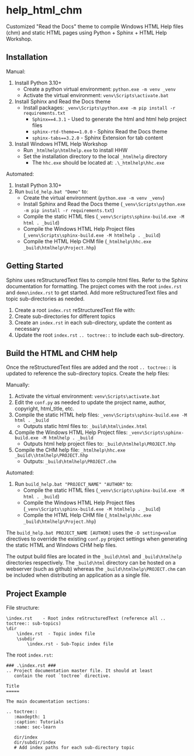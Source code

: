 # help_html_chm

Customized "Read the Docs" theme to compile Windows HTML Help files (chm) and static HTML pages
using Python + Sphinx + HTML Help Workshop.

## Installation

Manual:

1. Install Python 3.10+
    * Create a python virtual environment: `python.exe -m venv _venv`
    * Activate the virtual environment: `venv\Scripts\activate.bat`
2. Install Sphinx and Read the Docs theme
    * Install packages: `_venv\Scripts\python.exe -m pip install -r requirements.txt`
        * `Sphinx==4.3.1` - Used to generate the html and html help project files
        * `sphinx-rtd-theme==1.0.0` - Sphinx Read the Docs theme
        * `sphinx-tabs==3.2.0` - Sphinx Extension for tab content
3. Install Windows HTML Help Workshop
    * Run `_htmlhelp\htmlhelp.exe` to install HHW
    * Set the installation directory to the local `_htmlhelp` directory
        * The `hhc.exe` should be located at: `.\_htmlhelp\hhc.exe`

Automated:

1. Install Python 3.10+
2. Run `build_help.bat "Demo"` to:
    * Create the virtual environment (`python.exe -m venv _venv`)
    * Install Sphinx and Read the Docs theme (`_venv\Scripts\python.exe -m pip install -r requirements.txt`)
    * Compile the static HTML files (`_venv\Scripts\sphinx-build.exe -M html . _build`)
    * Compile the Windows HTML Help Project files (`_venv\Scripts\sphinx-build.exe -M htmlhelp . _build`) 
    * Compile the HTML Help CHM file (`_htmlhelp\hhc.exe _build\htmlhelp\Project.hhp`)

## Getting Started

Sphinx uses reStructuredText files to compile html files.
Refer to the Sphinx documentation for formatting.
The project comes with the root `index.rst` and `demo\index.rst` to get started.
Add more reStructuredText files and topic sub-directories as needed.

1. Create a root `index.rst` reStructuredText file with:
2. Create sub-directories for different topics
3. Create an `index.rst` in each sub-directory, update the content as necessary
4. Update the root `index.rst` `.. toctree::` to include each sub-directory.

## Build the HTML and CHM help

Once the reStructuredText files are added and the root `.. toctree::` is updated to reference
the sub-directory topics. Create the help files:

Manually:

1. Activate the virtual environment: `venv\Scripts\activate.bat`
2. Edit the `conf.py` as needed to update the project name, author, copyright, html_title, etc.
3. Compile the static HTML help files: `_venv\Scripts\sphinx-build.exe -M html . _build`
    * Outputs static html files to: `_build\html\index.html`
4. Compile the Windows HTML Help Project files: `_venv\Scripts\sphinx-build.exe -M htmlhelp . _build`
    * Outputs html help project files to: `_build\htmlhelp\PROJECT.hhp`
5. Compile the CHM help file: `_htmlhelp\hhc.exe _build\\htmlhelp\PROJECT.hhp`
    * Outputs: `_build\htmlhelp\PROJECT.chm`

Automated:

1. Run `build_help.bat "PROJECT_NAME" "AUTHOR"` to:
    * Compile the static HTML files (`_venv\Scripts\sphinx-build.exe -M html . _build`)
    * Compile the Windows HTML Help Project files (`_venv\Scripts\sphinx-build.exe -M htmlhelp . _build`) 
    * Compile the HTML Help CHM file (`_htmlhelp\hhc.exe _build\htmlhelp\Project.hhp`)

The `build_help.bat PROJECT_NAME [AUTHOR]` uses the `-D setting=value` directives to override the existing
`conf.py` project settings when generating the static HTML and Windows CHM help files.

The output build files are located in the `_build\html` and `_build\htmlhelp` directories respectively.
The `_build\html` directory can be hosted on a webserver (such as github) whereas
the `_build\htmlhelp\PROJECT.chm` can be included when distributing an application as a single file.

## Project Example

File structure:

```
\index.rst    - Root index reStructuredText (reference all .. toctree:: sub-topics)
\dir
    \index.rst  - Topic index file
    \subdir
        \index.rst - Sub-Topic index file 
```

The root `index.rst`:

```
### .\index.rst ###
.. Project documentation master file. It should at least
   contain the root `toctree` directive.

Title
=====

The main documentation sections:

.. toctree::
   :maxdepth: 1
   :caption: Tutorials
   :name: sec-learn

   dir/index
   dir/subdir/index
   # Add index paths for each sub-directory topic 
```


